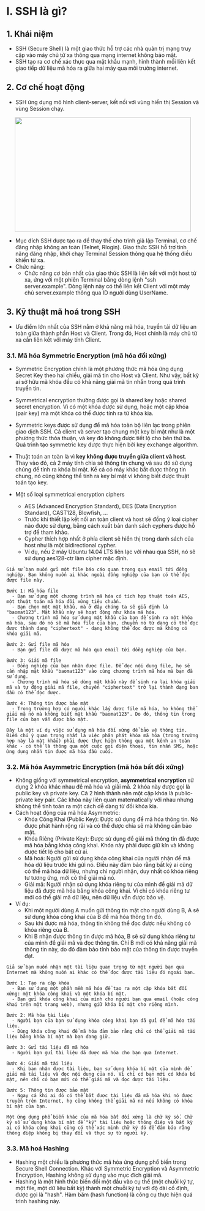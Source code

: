 # I. SSH là gì?
## 1. Khái niệm
  - SSH (Secure Shell) là một giao thức hỗ trợ các nhà quản trị mạng truy cập vào máy chủ từ xa thông qua mạng internet không bảo mật.
  - SSH tạo ra cơ chế xác thực qua mật khẩu mạnh, hình thành mối liên kết giao tiếp dữ liệu mã hóa ra giữa hai máy qua môi trường internet.

## 2. Cơ chế hoạt động
  - SSH ứng dụng mô hình client-server, kết nối với vùng hiển thị Session và vùng Session chạy.

<p align="center">
  <img width="460" height="300" src="https://github.com/hynhdih/Training_OM/assets/82271913/2afe8ea6-4aeb-4c2b-b36b-268d49105197">
</p>

  - Mục đích SSH được tạo ra để thay thế cho trình giả lập Terminal, cơ chế đăng nhập không an toàn (Telnet, Rlogin). Giao thức SSH hỗ trợ tính năng đăng nhập, khởi chạy Terminal Session thông qua hệ thống điều khiển từ xa.
  - Chức năng:
    - Chức năng cơ bản nhất của giao thức SSH là liên kết với một host từ xa, ứng với một phiên Terminal bằng dòng lệnh "ssh server.example". Dòng lệnh này có thể liên kết Client với một máy chủ server.example thông qua ID người dùng UserName.

## 3. Kỹ thuật mã hoá trong SSH 
  - Ưu điểm lớn nhất của SSH nằm ở khả năng mã hóa, truyền tải dữ liệu an toàn giữa thành phần Host và Client. Trong đó, Host chính là máy chủ từ xa cần liên kết với máy tính Client.

### 3.1. Mã hóa Symmetric Encryption (mã hóa đối xứng)
  - Symmetric Encryption chính là một phương thức mã hóa ứng dụng Secret Key theo hai chiều, giải mã tin cho Host và Client. Như vậy, bất kỳ ai sở hữu mã khóa đều có khả năng giải mã tin nhắn trong quá trình truyền tin.
  - Symmetrical encryption thường được gọi là shared key hoặc shared secret encryption. Vì có một khóa được sử dụng, hoặc một cặp khóa (pair key) mà một khóa có thể được tính ra từ khóa kia.
  - Symmetric keys được sử dụng để mã hóa toàn bộ liên lạc trong phiên giao dịch SSH. Cả client và server tạo chung một key bí mật như là một phương thức thỏa thuận, và key đó không được tiết lộ cho bên thứ ba. Quá trình tạo symmetric key được thực hiện bởi key exchange algorithm.
  - Thuật toán an toàn là vì **key không được truyền giữa client và host**. Thay vào đó, cả 2 máy tính chia sẽ thông tin chung và sau đó sử dụng chúng để tính ra khóa bí mật. Kể cả có máy khác bắt được thông tin chung, nó cũng không thể tính ra key bí mật vì không biết được thuật toán tạo key.

  - Một số loại symmetrical encryption ciphers
    - AES (Advanced Encryption Standard), DES (Data Encryption Standard), CAST128, Blowfish, ...
    - Trước khi thiết lập kết nối an toàn client và host sẽ đồng ý loại cipher nào được sử dụng, bằng cách xuất bản danh sách cyphers được hỗ trợ để tham khảo.
    - Cypher thích hợp nhất ở phía client sẽ hiển thị trong danh sách của host như là một bidirectional cypher.
    - Ví dụ, nếu 2 máy Ubuntu 14.04 LTS liên lạc với nhau qua SSH, nó sẽ sử dụng  aes128-ctr làm cipher mặc định.

```
Giả sử bạn muốn gửi một file báo cáo quan trọng qua email tới đồng nghiệp. Bạn không muốn ai khác ngoài đồng nghiệp của bạn có thể đọc được file này.

Bước 1: Mã hóa file
  - Bạn sử dụng một chương trình mã hóa có tích hợp thuật toán AES, một thuật toán mã hóa đối xứng tiêu chuẩn.
  - Bạn chọn một mật khẩu, mà ở đây chúng ta sẽ giả định là "baomat123". Mật khẩu này sẽ hoạt động như khóa mã hóa.
  - Chương trình mã hóa sử dụng mật khẩu của bạn để sinh ra một khóa mã hóa, sau đó nó sẽ mã hóa file của bạn, chuyển nó từ dạng có thể đọc được thành dạng "ciphertext" - dạng không thể đọc được mà không có khóa giải mã.

Bước 2: Gửi file mã hóa
  - Bạn gửi file đã được mã hóa qua email tới đồng nghiệp của bạn.

Bước 3: Giải mã file
  - Đồng nghiệp của bạn nhận được file. Để đọc nội dung file, họ sẽ cần nhập mật khẩu "baomat123" vào cùng chương trình mã hóa mà bạn đã sử dụng.
  - Chương trình mã hóa sẽ dùng mật khẩu này để sinh ra lại khóa giải mã và tự động giải mã file, chuyển "ciphertext" trở lại thành dạng ban đầu có thể đọc được.

Bước 4: Thông tin được bảo mật
  - Trong trường hợp có người khác lấy được file mã hóa, họ không thể giải mã nó mà không biết mật khẩu "baomat123". Do đó, thông tin trong file của bạn vẫn được bảo mật.

Đây là một ví dụ việc sử dụng mã hóa đối xứng để bảo vệ thông tin. Điểm chú ý quan trọng nhất là việc phân phát khóa mã hóa (trong trường hợp này là mật khẩu) phải được thực hiện thông qua một kênh an toàn khác - có thể là thông qua một cuộc gọi điện thoại, tin nhắn SMS, hoặc ứng dụng nhắn tin được mã hóa đầu cuối.
```

### 3.2. Mã hóa Asymmetric Encryption (mã hóa bất đối xứng)
  - Không giống với symmetrical encryption, **asymmetrical encryption** sử dụng 2 khóa khác nhau để mã hóa và giải mã. 2 khóa này được gọi là public key và private key. Cả 2 hình thành nên một cặp khóa là public-private key pair. Các khóa này liên quan matematically với nhau nhưng không thể tính toán ra một cách dễ dàng từ đối khóa kia.
  - Cách hoạt động của mã hóa Asymmetric:
    - Khóa Công Khai (Public Key): Được sử dụng để mã hóa thông tin. Nó được phát hành rộng rãi và có thể được chia sẻ mà không cần bảo mật.
    - Khóa Riêng (Private Key): Được sử dụng để giải mã thông tin đã được mã hóa bằng khóa công khai. Khóa này phải được giữ kín và không được tiết lộ cho bất cứ ai.
    - Mã hoá: Người gửi sử dụng khóa công khai của người nhận để mã hóa dữ liệu trước khi gửi nó. Điều này đảm bảo rằng bất kỳ ai cũng có thể mã hóa dữ liệu, nhưng chỉ người nhận, duy nhất có khóa riêng tư tương ứng, mới có thể giải mã nó.
    - Giải mã: Người nhận sử dụng khóa riêng tư của mình để giải mã dữ liệu đã được mã hóa bằng khóa công khai. Vì chỉ có khóa riêng tư mới có thể giải mã dữ liệu, nên dữ liệu vẫn được bảo vệ.
  - Ví dụ:
    - Khi một người dùng A muốn gửi thông tin mật cho người dùng B, A sẽ sử dụng khóa công khai của B để mã hóa thông tin đó.
    - Sau khi được mã hóa, thông tin không thể đọc được nếu không có khóa riêng của B.
    - Khi B nhận được thông tin được mã hóa, B sẽ sử dụng khóa riêng tư của mình để giải mã và đọc thông tin. Chỉ B mới có khả năng giải mã thông tin này, do đó đảm bảo tính bảo mật của thông tin được truyền đạt.
```
Giả sử bạn muốn nhận một tài liệu quan trọng từ một người bạn qua Internet mà không muốn ai khác có thể đọc được tài liệu đó ngoài bạn.

Bước 1: Tạo ra cặp khóa
  - Bạn sử dụng một phần mềm mã hóa để tạo ra một cặp khóa bất đối xứng: một khóa công khai và một khóa bí mật.
  - Bạn gửi khóa công khai của mình cho người bạn qua email (hoặc công khai trên một trang web), nhưng giữ khóa bí mật cho riêng mình.

Bước 2: Mã hóa tài liệu
  - Người bạn của bạn sử dụng khóa công khai bạn đã gửi để mã hóa tài liệu.
  - Dùng khóa công khai để mã hóa đảm bảo rằng chỉ có thể giải mã tài liệu bằng khóa bí mật mà bạn đang giữ.

Bước 3: Gửi tài liệu đã mã hóa
  - Người bạn gửi tài liệu đã được mã hóa cho bạn qua Internet.

Bước 4: Giải mã tài liệu
  - Khi bạn nhận được tài liệu, bạn sử dụng khóa bí mật của mình để giải mã tài liệu và đọc nội dung của nó. Vì chỉ có bạn mới có khóa bí mật, nên chỉ có bạn mới có thể giải mã và đọc được tài liệu.

Bước 5: Thông tin được bảo mật
  - Ngay cả khi ai đó có thể bắt được tài liệu đã mã hóa khi nó được truyền trên Internet, họ cũng không thể giải mã nó nếu không có khóa bí mật của bạn.

Một ứng dụng phổ biến khác của mã hóa bất đối xứng là chữ ký số. Chữ ký số sử dụng khóa bí mật để "ký" tài liệu hoặc thông điệp và bất kỳ ai có khóa công khai cũng có thể xác minh chữ ký đó để đảm bảo rằng thông điệp không bị thay đổi và thực sự từ người ký.
```

### 3.3. Mã hoá Hashing
  - Hashing một chiều là phương thức mã hóa ứng dụng phổ biến trong Secure Shell Connection. Khác với Symmetric Encryption và Asymmetric Encryption, Hashing không sử dụng vào mục đích giải mã.
  - Hashing là một hình thức biến đổi một đầu vào cụ thể (một chuỗi ký tự, một file, một dữ liệu bất kỳ) thành một chuỗi ký tự với độ dài cố định, được gọi là "hash". Hàm băm (hash function) là công cụ thực hiện quá trình hashing này.

